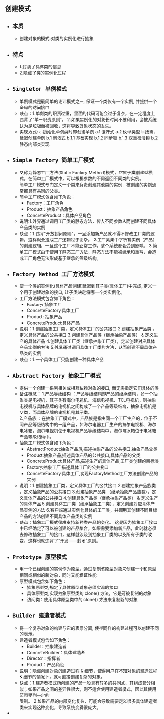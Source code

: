 创建模式
----
- ## `本质`
    - 创建对象的模式:对类的实例化进行抽象
- ## `特点`
    - 1.封装了具体类的信息
    - 2.隐藏了类的实例化过程
- ## `Singleton 单例模式`
    - 单例模式是最简单的设计模式之一, 保证一个类仅有一个实例, 并提供一个全局的访问接口
    - 缺点：1.单例类的职责过重，里面的代码可能会过于复杂，在一定程度上违背了“单一职责原则”。
           2.如果实例化的对象长时间不被利用，会被系统认为是垃圾而被回收，这将导致对象状态的丢失。
    - 实现方式: 
            a.初始化单例类时即创建单例
                a.1 饿汗式
                a.2 枚举类型
            b.按需、延迟创建单例
                b.1 懒汉式
                    b.1.1 基础实现
                    b.1.2 同步锁
                    b.1.3 双重检验锁
                b.2 静态内部类实现
- ## `Simple Factory 简单工厂模式`
    -  又称为静态工厂方法(Static Factory Method)模式，它属于类创建型模式。在简单工厂模式中，可以根据参数的不同返回不同类的实例。  
       简单工厂模式专门定义一个类来负责创建其他类的实例，被创建的实例通常都具有共同的父类。
    - 简单工厂模式包含如下角色：
        - Factory：工厂角色
        - Product：抽象产品角色
        - ConcreteProduct：具体产品角色
    - 说明:1.外界通过调用工厂类的静态方法，传入不同参数从而创建不同具体产品类的实例
    - 缺点：1.违背"开放封闭原则"，一旦添加新产品就不得不修改工厂类的逻辑，这样就会造成工厂逻辑过于复杂。
            2.工厂类集中了所有实例（产品）的创建逻辑，一旦这个工厂不能正常工作，整个系统都会受到影响。
            3.简单工厂模式由于使用了静态工厂方法，静态方法不能被继承和重写，会造成工厂角色无法形成基于继承的等级结构。
- ## `Factory Method 工厂方法模式`
    - 使一个类的实例化(具体产品创建)延迟到其子类(具体工厂)中完成, 定义一个用于创建对象的接口, 让子类决定将哪一个类实例化。
    - 工厂方法模式包含如下角色：
        - Factory: 抽象工厂
        - ConcreteFactory:具体工厂
        - Product: 抽象产品
        - ConcreteProduct:具体产品
    - 说明：1.创建抽象工厂类，定义具体工厂的公共接口
            2.创建抽象产品类 ，定义具体产品的公共接口
            3.创建具体产品类（继承抽象产品类） & 定义生产的具体产品
            4.创建具体工厂类（继承抽象工厂类），定义创建对应具体产品实例的方法
            5.外界通过调用具体工厂类的方法，从而创建不同具体产品类的实例
    - 缺点：1.一个具体工厂只能创建一种具体产品
- ## `Abstract Factory 抽象工厂模式`
    - 提供一个创建一系列相关或相互依赖对象的接口, 而无需指定它们具体的类
    - 备注概念：
                1.产品等级结构 ：产品等级结构即产品的继承结构，如一个抽象类是电视机，其子类有海尔电视机、海信电视机、TCL电视机，则抽象电视机与具体品牌的电视机之间构成了一个产品等级结构，抽象电视机是父类，而具体品牌的电视机是其子类。  
                2.产品族 ：在抽象工厂模式中，产品族是指由同一个工厂生产的，位于不同产品等级结构中的一组产品，如海尔电器工厂生产的海尔电视机、海尔电冰箱，海尔电视机位于电视机产品等级结构中，海尔电冰箱位于电冰箱产品等级结构中。
    - 抽象工厂模式包含如下角色：
        - AbstractProduct:抽象产品族,描述抽象产品的公共接口,抽象产品父类
        - Product:抽象产品,描述具体产品的公共接口,具体产品的父类
        - ConcreteProduct:具体产品,描述生产的具体产品,工厂类创建的目标类
        - Factory:抽象工厂,描述具体工厂的公共接口
        - ConcreteFactory:具体工厂,实现FactoryMethod工厂方法创建产品的实例
    - 说明：1.创建抽象工厂类，定义具体工厂的公共接口
            2.创建抽象产品族类 ，定义抽象产品的公共接口
            3.创建抽象产品类 （继承抽象产品族类），定义具体产品的公共接口
            4.创建具体产品类（继承抽象产品类） & 定义生产的具体产品
            5.创建具体工厂类（继承抽象工厂类），定义创建对应具体产品实例的方法
            6.客户端通过实例化具体的工厂类，并调用其创建不同目标产品的方法创建不同具体产品类的实例
    - 缺点：抽象工厂模式很难支持新种类产品的变化。
            这是因为抽象工厂接口中已经确定了可以被创建的产品集合，如果需要添加新产品，此时就必须去修改抽象工厂的接口，这样就涉及到抽象工厂类的以及所有子类的改变，这样也就违背了“开发——封闭”原则。
- ## `Prototype 原型模式`
    - 用一个已经创建的实例作为原型，通过复制该原型对象来创建一个和原型相同或相似的新对象，同时又能保证性能
    - 原型模式包含如下角色：
        - 抽象原型类,规定了具体原型对象必须实现的接口
        - 具体原型类,实现抽象原型类的 clone() 方法，它是可被复制的对象
        - 访问类：使用具体原型类中的 clone() 方法来复制新的对象
- ## `Builder 建造者模式`
    - 将一个复杂对象的构建与它的表示分离, 使得同样的构建过程可以创建不同的表示。
    - 建造者模式包含如下角色：
        - Builder：抽象建造者
        - ConcreteBuilder：具体建造者
        - Director：指挥者
        - Product：产品角色
    - 说明：隐藏创建对象的建造过程 & 细节，使得用户在不知对象的建造过程 & 细节的情况下，就可直接创建复杂的对象。
    - 缺点：1.建造者模式所创建的产品一般具有较多的共同点，其组成部分相似；如果产品之间的差异性很大，则不适合使用建造者模式，因此其使用范围受到一定的  
               限制。
            2.如果产品的内部变化复杂，可能会导致需要定义很多具体建造者类来实现这种变化，导致系统变得很庞大。
- 